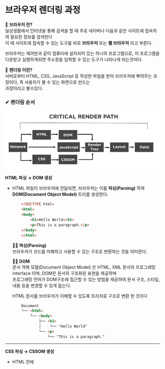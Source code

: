 # 브라우저 렌더링 과정
  
  📌 **브라우저 란?**  
  일상생활에서 인터넷을 통해 검색을 할 때 주로 네이버나 다음과 같은 사이트에 접속하여 필요한 정보를 검색한다  
  이 때 사이트에 접속할 수 있는 도구를 바로 **브라우저** 또는 **웹 브라우저** 라고 부른다.  

  브라우저는 제어판과 같이 컴퓨터에 설치되어 있는 하나의 프로그램으로, 이 프로그램을 다운받고 실행하게되면 주소창을 입력할 수 있는  도구가 나타나게 되는것이다.  

  📌 **렌더링 이란?**  
  서버로부터 HTML, CSS, JavaScript 등 작성한 파일을 받아 브라우저에 뿌려주는 과정이다, 즉 사용자가 볼 수 있는 화면으로 만드는  
  과정이라고 볼수있다.  
   
  ### ✔ 랜더링 순서  

  <img src="/study\assets\render-path.png" />    

  **HTML 파싱 → DOM 생성**  
  - HTML 파일이 브라우저에 전달되면, 브라우저는 이를 **파싱(Parsing)** 하여 **DOM(Document Object Model)** 트리를 생성한다.    

    ```HTML
        <!DOCTYPE html>
        <html>
        <body>
            <h1>Hello World</h1>
            <p>This is a paragraph.</p>
        </body>
        </html>
    ```  
    
    📌📌 **파싱(Parsing)**   
    브라우저가 코드를 이해하고 사용할 수 있는 구조로 변환하는 것을 의미한다.     
    
    📌📌 **DOM**    
    문서 객체 모델(Document Object Model) 은 HTML, XML 문서의 프로그래밍 interface 이며, DOM은 문서의 구조화된 표현을 제공하며  
    프로그래밍 언어가 DOM구조에 접근할 수 있는 방법을 제공하여 문서 구조, 스타일, 내용 등을 변경할 수 있게 돕는다.  
    
    HTML 문서를 브라우저가 이해할 수 있도록 트리자료 구조로 변환 한 것이다  

    ```HTML  
        Document  
        └── <html>  
            └── <body>  
                ├── <h1>  
                │    └── "Hello World"  
                └── <p>  
                    └── "This is a paragraph."  

    ```  

  ---  

  **CSS 파싱 → CSSOM 생성**    
  - HTML 안에 <style> 태그나 외부 CSS 파일이 연결되어 있으면, 브라우저는 이를 파싱하여 CSSOM(CSS Object Model) 트리를 생성한다.    

     ```CSS
        h1 {
            color: blue;
        }
        p {
        font-size: 16px;
        }
    ```  
    📌 **CSSOM**    
    CSS 규칙을 트리 형태로 나타낸 것이다   

    ```less  
        Stylesheet  
        ├── h1: color: blue  
        └── p: font-size: 16px  
    ```

  ---

  **DOM + CSSOM → 렌더 트리(Render Tree) 생성**  
    
  <img src="/study\assets\render-tree.png" />  
    
  - DOM트리와 CSSOM트리를 결합하여 렌더 트리를 생성한다.  
  - display: none처럼 화면에 표시되지 않는 요소는 렌더 트리에 포함되지 않는다  
  
    📌 **렌더 트리**    
    렌더 트리는 화면에 실제로 표시될 요소와 스타일을 결정한다  
  
    ```less  
        Render Tree  
        ├── h1: color: blue  
        └── p: font-size: 16px  
    ```  

  ---  

  **레이아웃(Layout)**    
  - 렌더 트리의 각 요소가 화면에서 어디에 배치될지 계산한다.  
  - 요소의 크기, 위치 등을 결정하는 단계로, 이를 **레이아웃 단계**라고 한다.  

  ---

  **페인트(Paint)** 
  - 각 요소를 화면에 그리기 위한 픽셀 데이터를 생성한다.  
  - 색상, 글꼴, 그림자, 이미지 등을 기반으로 화면에 그릴 준비를 한다.  

    📌📌 **픽셀데이터**  
    브라우저가 화면에 요소를 실제로 그리기 위해 생성하는 정보, 화면에 표시될 요소들의 색상, 모양, 텍스처 등을  
    픽셀 단위로 변환한 정보이다.     

  ---

  **합성 및 렌더링 (Compositing)**   
  - 사용자가 보는 최종 하면이 이 단계에서 만들어진다.  

  ---

  **✔ 랜더링 과정 요약**  

  1. HTML과 CSS 파싱 - DOM과 CSSOM 생성  
  2. 렌더 트리 생성 - DOM과 CSSOM을 결합  
  3. 레이아웃 - 요소의 위치와 크기 계산  
  4. 페인트 - 화면에 표시할 픽셀 정보 생성  
  5. 합성 및 렌더링 - 최종 화면 출력  

---

# 실행 컨텍스트(Execution Context)  
  실행 컨텍스트는 scope, hoisting, this, function, closure 등의 동작원리를 담고 있는 자바스크립트의 핵심원리 이며, 실행할 코드에   제공할 환경 정보들을 모아놓은 객체이다.    

  동일한 환경에 있는 코드들을 실행할 때 필요한 환경 정보들을 모아 객체를 구성하고, 이를 콜 스택에 쌓아올렸다가, 가장 위에 쌓여있는   컨텍스트와 관련 있는 코드들을 실행하는 식으로 전체 코드의 환경과 순서를 보장한다.  

  ```javascript
     
    var x = 'xxx';

    function foo () {
        var y = 'yyy';

        function bar () {
            var z = 'zzz';
            console.log(x + y + z);
        }
        bar();
    } 

    foo(); 

  ```   

  함수를 실행하면 처음 자바스크립트 코드를 실행하는 순간 **전역 컨텍스트가 콜스 택에 담긴다** 전역 컨텍스트는 코드 내부에서 별도의    실행 명령이 없어도 브라우저에서 자동으로 실행하므로 자바스크립트 파일이 열리는 순간 전역 컨텍스트가 활성화한다  

  콜 스택에서 전역 컨텍스트와 관련된 코드들을 순차적으로 진행하다가 foo함수를 호출하면 자바스크립트 엔진은 foo에 대한 환경 정보를   수집해서 foo실행 컨텍스트를 생성한 후 콜스택에 담는다 그러면 콜 스택의 맨 위에 foo 실행 컨텍스트가 놓였으므로 전역 컨텍스트와   관련된 코드의 실행을 중지하고 foo 실행 컨텍스트와 관련된 코드, 즉 foo 함수 내부의 코드들을 순차로 실행한다.  

  그후 bar함수의 실행 컨텍스트가 스택의 가장 위에 담기면 foo실행 컨텍스트와 관련된 코드의 실행을 중단하고 bar 함수 내부의 코드를 순서대로 진행한다 코드가 모두 진행되고 bar 함수의 실행이 종료되면 bar 실행 컨텍스트가 콜 스택에서 제거되고, 그러면 foo 실행 컨텍스트가 콜 스택의 맨 위에 존재하게 되므로 중단했던 부분부터 이어서 실행하게 된다.

  <img src="/study\assets\execution-context.png" /> 



